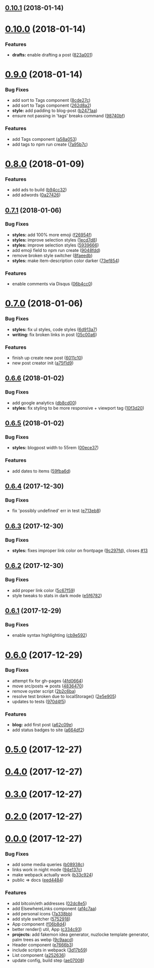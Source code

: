 <a name="0.10.1"></a>
## [0.10.1](https://github.com/EmmaRamirez/emmaramirez.me/compare/0.10.0...0.10.1) (2018-01-14)



<a name="0.10.0"></a>
# [0.10.0](https://github.com/EmmaRamirez/emmaramirez.me/compare/0.9.0...0.10.0) (2018-01-14)


### Features

* **drafts:** enable drafting a post ([823a001](https://github.com/EmmaRamirez/emmaramirez.me/commit/823a001))



<a name="0.9.0"></a>
# [0.9.0](https://github.com/EmmaRamirez/emmaramirez.me/compare/0.8.0...0.9.0) (2018-01-14)


### Bug Fixes

* add sort to Tags component ([8cde27c](https://github.com/EmmaRamirez/emmaramirez.me/commit/8cde27c))
* add sort to Tags component ([262d8a2](https://github.com/EmmaRamirez/emmaramirez.me/commit/262d8a2))
* **style:** add padding to blog-post ([b2471aa](https://github.com/EmmaRamirez/emmaramirez.me/commit/b2471aa))
* ensure not passing in 'tags' breaks command ([98740bf](https://github.com/EmmaRamirez/emmaramirez.me/commit/98740bf))


### Features

* add Tags component ([a58a053](https://github.com/EmmaRamirez/emmaramirez.me/commit/a58a053))
* add tags to npm run create ([7a95b7c](https://github.com/EmmaRamirez/emmaramirez.me/commit/7a95b7c))



<a name="0.8.0"></a>
# [0.8.0](https://github.com/EmmaRamirez/emmaramirez.me/compare/0.7.1...0.8.0) (2018-01-09)


### Features

* add ads to build ([b94cc32](https://github.com/EmmaRamirez/emmaramirez.me/commit/b94cc32))
* add adwords ([0a27426](https://github.com/EmmaRamirez/emmaramirez.me/commit/0a27426))



<a name="0.7.1"></a>
## [0.7.1](https://github.com/EmmaRamirez/emmaramirez.me/compare/0.7.0...0.7.1) (2018-01-06)


### Bug Fixes

* **styles:** add 100% more emoji ([f26954f](https://github.com/EmmaRamirez/emmaramirez.me/commit/f26954f))
* **styles:** improve selection styles ([1ecd7d8](https://github.com/EmmaRamirez/emmaramirez.me/commit/1ecd7d8))
* **styles:** improve selection styles ([5939666](https://github.com/EmmaRamirez/emmaramirez.me/commit/5939666))
* add emoji field to npm run create ([9048fdd](https://github.com/EmmaRamirez/emmaramirez.me/commit/9048fdd))
* remove broken style switcher ([8faeedb](https://github.com/EmmaRamirez/emmaramirez.me/commit/8faeedb))
* **styles:** make item-description color darker ([73ef854](https://github.com/EmmaRamirez/emmaramirez.me/commit/73ef854))


### Features

* enable comments via Disqus ([06b4cc0](https://github.com/EmmaRamirez/emmaramirez.me/commit/06b4cc0))



<a name="0.7.0"></a>
# [0.7.0](https://github.com/EmmaRamirez/emmaramirez.me/compare/0.6.6...0.7.0) (2018-01-06)


### Bug Fixes

* **styles:** fix ul styles, code styles ([6d913a7](https://github.com/EmmaRamirez/emmaramirez.me/commit/6d913a7))
* **writing:** fix broken links in post ([05c00a6](https://github.com/EmmaRamirez/emmaramirez.me/commit/05c00a6))


### Features

* finish up create new post ([6011c10](https://github.com/EmmaRamirez/emmaramirez.me/commit/6011c10))
* new post creator init ([a75f1d9](https://github.com/EmmaRamirez/emmaramirez.me/commit/a75f1d9))



<a name="0.6.6"></a>
## [0.6.6](https://github.com/EmmaRamirez/emmaramirez.me/compare/0.6.5...0.6.6) (2018-01-02)


### Bug Fixes

* add google analytics ([db8cd00](https://github.com/EmmaRamirez/emmaramirez.me/commit/db8cd00))
* **styles:** fix styling to be more responsive + viewport tag ([10f3d20](https://github.com/EmmaRamirez/emmaramirez.me/commit/10f3d20))



<a name="0.6.5"></a>
## [0.6.5](https://github.com/EmmaRamirez/emmaramirez.me/compare/0.6.4...0.6.5) (2018-01-02)


### Bug Fixes

* **styles:** blogpost width to 55rem ([00ece37](https://github.com/EmmaRamirez/emmaramirez.me/commit/00ece37))


### Features

* add dates to items ([59fba6d](https://github.com/EmmaRamirez/emmaramirez.me/commit/59fba6d))



<a name="0.6.4"></a>
## [0.6.4](https://github.com/EmmaRamirez/emmaramirez.me/compare/v0.6.3...0.6.4) (2017-12-30)


### Bug Fixes

* fix 'possibly undefined' err in test ([e713eb8](https://github.com/EmmaRamirez/emmaramirez.me/commit/e713eb8))



<a name="0.6.3"></a>
## [0.6.3](https://github.com/EmmaRamirez/emmaramirez.me/compare/v0.6.2...v0.6.3) (2017-12-30)


### Bug Fixes

* **styles:** fixes improper link color on frontpage ([9c297fd](https://github.com/EmmaRamirez/emmaramirez.me/commit/9c297fd)), closes [#13](https://github.com/EmmaRamirez/emmaramirez.me/issues/13)



<a name="0.6.2"></a>
## [0.6.2](https://github.com/EmmaRamirez/emmaramirez.me/compare/v0.6.1...v0.6.2) (2017-12-30)


### Bug Fixes

* add proper link color ([5c67f59](https://github.com/EmmaRamirez/emmaramirez.me/commit/5c67f59))
* style tweaks to stats in dark mode ([e5f6782](https://github.com/EmmaRamirez/emmaramirez.me/commit/e5f6782))



<a name="0.6.1"></a>
## [0.6.1](https://github.com/EmmaRamirez/emmaramirez.me/compare/v0.6.0...v0.6.1) (2017-12-29)


### Bug Fixes

* enable syntax highlighting ([cb9e592](https://github.com/EmmaRamirez/emmaramirez.me/commit/cb9e592))



<a name="0.6.0"></a>
# [0.6.0](https://github.com/EmmaRamirez/emmaramirez.me/compare/v0.5.0...v0.6.0) (2017-12-29)


### Bug Fixes

* attempt fix for gh-pages ([4fd0664](https://github.com/EmmaRamirez/emmaramirez.me/commit/4fd0664))
* move src/posts => posts ([4836470](https://github.com/EmmaRamirez/emmaramirez.me/commit/4836470))
* remove oyster script ([2b2c6ba](https://github.com/EmmaRamirez/emmaramirez.me/commit/2b2c6ba))
* resolve test broken due to localStorage() ([2e5e905](https://github.com/EmmaRamirez/emmaramirez.me/commit/2e5e905))
* updates to tests ([970d4f5](https://github.com/EmmaRamirez/emmaramirez.me/commit/970d4f5))


### Features

* **blog:** add first post ([a62c09e](https://github.com/EmmaRamirez/emmaramirez.me/commit/a62c09e))
* add status badges to site ([a664df2](https://github.com/EmmaRamirez/emmaramirez.me/commit/a664df2))



<a name="0.5.0"></a>
# [0.5.0](https://github.com/EmmaRamirez/emmaramirez.me/compare/v0.4.0...v0.5.0) (2017-12-27)



<a name="0.4.0"></a>
# [0.4.0](https://github.com/EmmaRamirez/emmaramirez.me/compare/v0.3.0...v0.4.0) (2017-12-27)



<a name="0.3.0"></a>
# [0.3.0](https://github.com/EmmaRamirez/emmaramirez.me/compare/v0.2.0...v0.3.0) (2017-12-27)



<a name="0.2.0"></a>
# [0.2.0](https://github.com/EmmaRamirez/emmaramirez.me/compare/v0.0.0...v0.2.0) (2017-12-27)



<a name="0.0.0"></a>
# [0.0.0](https://github.com/EmmaRamirez/emmaramirez.me/compare/ae07008...v0.0.0) (2017-12-27)


### Bug Fixes

* add some media queries ([b08938c](https://github.com/EmmaRamirez/emmaramirez.me/commit/b08938c))
* links work in night mode ([94e137c](https://github.com/EmmaRamirez/emmaramirez.me/commit/94e137c))
* make webpack actually work ([b33c924](https://github.com/EmmaRamirez/emmaramirez.me/commit/b33c924))
* public => docs ([eed4484](https://github.com/EmmaRamirez/emmaramirez.me/commit/eed4484))


### Features

* add bitcoin/eth addresses ([02dc8e5](https://github.com/EmmaRamirez/emmaramirez.me/commit/02dc8e5))
* add ElsewhereLinks component ([af4c7aa](https://github.com/EmmaRamirez/emmaramirez.me/commit/af4c7aa))
* add personal icons ([7a338bb](https://github.com/EmmaRamirez/emmaramirez.me/commit/7a338bb))
* add style switcher ([5752918](https://github.com/EmmaRamirez/emmaramirez.me/commit/5752918))
* App component ([f06b8d4](https://github.com/EmmaRamirez/emmaramirez.me/commit/f06b8d4))
* better render() util, App ([c334c93](https://github.com/EmmaRamirez/emmaramirez.me/commit/c334c93))
* **projects:** add fakemon idea generator, nuzlocke template generator, palm trees as webp ([9c9aacd](https://github.com/EmmaRamirez/emmaramirez.me/commit/9c9aacd))
* Header component ([e7666b3](https://github.com/EmmaRamirez/emmaramirez.me/commit/e7666b3))
* include scripts in webpack ([3d17b59](https://github.com/EmmaRamirez/emmaramirez.me/commit/3d17b59))
* List component ([a252636](https://github.com/EmmaRamirez/emmaramirez.me/commit/a252636))
* update config, build step ([ae07008](https://github.com/EmmaRamirez/emmaramirez.me/commit/ae07008))




